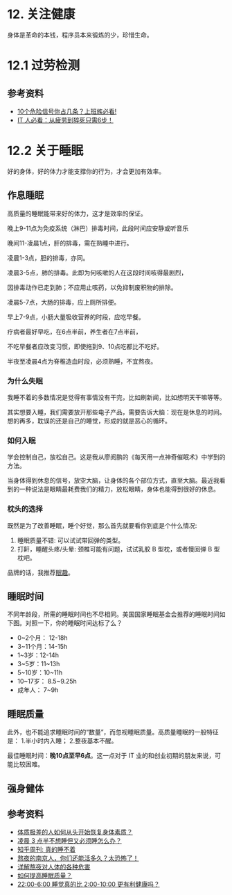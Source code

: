 # 12. 关注健康

身体是革命的本钱，程序员本来锻炼的少，珍惜生命。

# 12.1 过劳检测

## 参考资料

- [10个危险信号你占几条？上班族必看!](http://mp.weixin.qq.com/s?__biz=MTM3NTEzNTkyMQ==&mid=204932599&idx=1&sn=f99b7ee11d33d90d1bbc7c02d8c20bf0#rd)
- [IT 人必看：从疲劳到猝死只需6步！](http://mp.weixin.qq.com/s?__biz=MjM5OTA1MDUyMA==&mid=205842516&idx=1&sn=8028b9259d938657a8fb2c62812891f6#rd)

# 12.2 关于睡眠

好的身体，好的体力才能支撑你的行为，才会更加有效率。

## 作息睡眠

高质量的睡眠能带来好的体力，这才是效率的保证。

晚上9-11点为免疫系统（淋巴）排毒时间，此段时间应安静或听音乐

晚间11-凌晨1点，肝的排毒，需在熟睡中进行。

凌晨1-3点，胆的排毒，亦同。

凌晨3-5点，肺的排毒。此即为何咳嗽的人在这段时间咳得最剧烈，

因排毒动作已走到肺；不应用止咳药，以免抑制废积物的排除。

凌晨5-7点，大肠的排毒，应上厕所排便。

早上7-9点，小肠大量吸收营养的时段，应吃早餐。

疗病者最好早吃，在6点半前，养生者在7点半前，

不吃早餐者应改变习惯，即使拖到9、10点吃都比不吃好。

半夜至凌晨4点为脊椎造血时段，必须熟睡，不宜熬夜。

### 为什么失眠

我睡不着的多数情况是觉得有事情没有干完，比如刷新闻，比如想明天干嘛等等。

其实想要入睡，我们需要放开那些电子产品，需要告诉大脑：现在是休息的时间。想的再多，耽误的还是自己的睡觉，形成的就是恶心的循环。

### 如何入眠

学会控制自己，放松自己。这是我从廖阅鹏的《每天用一点神奇催眠术》中学到的方法。

当身体得到休息的信号，放空大脑，让身体的各个部位方式，直至大脑。最近我看到的一种说法是眼睛最耗费我们的精力，放松眼睛，身体也能得到很好的休息。

### 枕头的选择

既然是为了改善睡眠，睡个好觉，那么首先就要看你到底是个什么情况:

1. 睡眠质量不错: 可以试试带回弹的类型。
2. 打鼾，睡醒头疼/头晕: 颈椎可能有问题，试试乳胶 B 型枕，或者慢回弹 B 型枕吧。

品牌的话，我推荐[眠趣](http://www.jd.com/pinpai/1628-12898.html)。

## 睡眠时间

不同年龄段，所需的睡眠时间也不尽相同。美国国家睡眠基金会推荐的睡眠时间如下图。对照一下，你的睡眠时间达标了么？

- 0~2个月： 12-18h
- 3~11个月：14-15h
- 1~3岁：12-14h
- 3~5岁：11~13h
- 5~10岁：10~11h
- 10~17岁： 8.5~9.25h
- 成年人： 7~9h

## 睡眠质量

此外，也不能追求睡眠时间的“数量”，而忽视睡眠质量。高质量睡眠的一般特征是： 1.半小时内入睡； 2.整夜基本不醒。

最佳睡眠时间：**晚10点至早6点**。这一点对于 IT 业的和创业初期的朋友来说，可能比较困难。

## 强身健体

## 参考资料

- [体质极差的人如何从头开始恢复身体素质？](http://www.zhihu.com/question/20381470/noti-answers?group_id=789813721)
- [凌晨 3 点半不想睡但又必须睡怎么办？](http://www.zhihu.com/question/19596092)
- [知乎周刊: 真的睡不着](http://zhuanlan.zhihu.com/Weekly/19842041)
- [熬夜的南京人，你们还能活多久？太恐怖了！](http://mp.weixin.qq.com/s?__biz=MjM5MTUwMTkyMA==&mid=202199169&idx=3&sn=b4e78318ef4dbbd1d4108888a0bfb386#rd)
- [详解熬夜对人体的各种危害](http://blog.jobbole.com/14459/)
- [如何提高睡眠质量？](http://blog.jobbole.com/356/)
- [22:00-6:00 睡觉真的比 2:00-10:00 更有利健康吗？](http://mp.weixin.qq.com/s?__biz=MjM5MzA0OTkwMA==&mid=206819599&idx=1&sn=c9a7313dd8ba671e050872c9b6f4b1ae#rd)